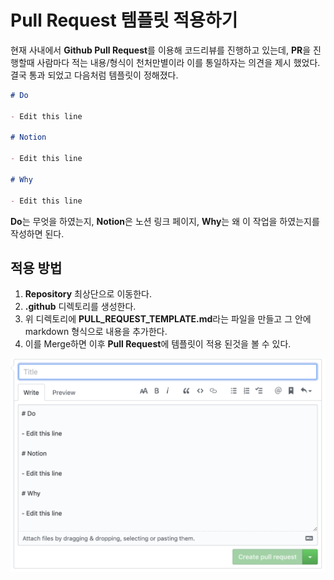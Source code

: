 # Pull Request 템플릿 적용하기

현재 사내에서 **Github Pull Request**를 이용해 코드리뷰를 진행하고 있는데, **PR**을 진행할때 사람마다 적는 내용/형식이 천처만별이라 이를 통일하자는 의견을 제시 했었다. 결국 통과 되었고 다음처럼 템플릿이 정해졌다.

``` markdown
# Do

- Edit this line

# Notion

- Edit this line

# Why

- Edit this line
```

**Do**는 무엇을 하였는지, **Notion**은 노션 링크 페이지, **Why**는 왜 이 작업을 하였는지를 작성하면 된다.

## 적용 방법

1. **Repository** 최상단으로 이동한다.
2. **.github** 디렉토리를 생성한다.
3. 위 디렉토리에 **PULL_REQUEST_TEMPLATE.md**라는 파일을 만들고 그 안에 markdown 형식으로 내용을 추가한다.
4. 이를 Merge하면 이후 **Pull Request**에 템플릿이 적용 된것을 볼 수 있다.

![PR_Template](../images/pr_template.png)
